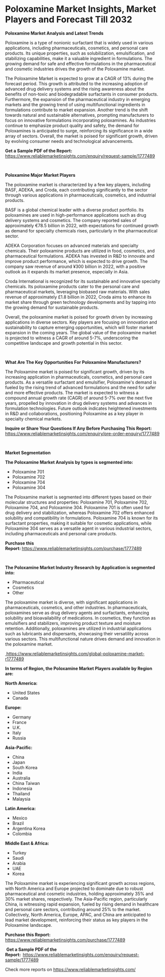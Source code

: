 <p><h1>Poloxamine Market Insights, Market Players and Forecast Till 2032</h1></p><p><strong>Poloxamine Market Analysis and Latest Trends</strong></p>
<p><p>Poloxamine is a type of nonionic surfactant that is widely used in various applications, including pharmaceuticals, cosmetics, and personal care products. Its unique properties, such as solubilization, emulsification, and stabilizing capabilities, make it a valuable ingredient in formulations. The growing demand for safe and effective formulations in the pharmaceutical and cosmetic industries drives the growth of the Poloxamine market.</p><p>The Poloxamine Market is expected to grow at a CAGR of 13% during the forecast period. This growth is attributed to the increasing adoption of advanced drug delivery systems and the rising awareness about the benefits of non-toxic and biodegradable surfactants in consumer products. Furthermore, the expansion of the pharmaceutical industry in emerging markets and the growing trend of using multifunctional ingredients in formulations contribute to market expansion. Another trend is the shift towards natural and sustainable alternatives, prompting manufacturers to focus on innovative formulations incorporating poloxamines. As industries continue to emphasize product quality and safety, the demand for Poloxamines is anticipated to surge, reinforcing its significance in a wide array of sectors. Overall, the market is poised for significant growth, driven by evolving consumer needs and technological advancements.</p></p>
<p><strong>Get a Sample PDF of the Report:&nbsp;</strong> <a href="https://www.reliablemarketinsights.com/enquiry/request-sample/1777489?utm_campaign=2210&utm_medium=2&utm_source=Github&utm_content=ia&utm_term=01042025&utm_id=poloxamine">https://www.reliablemarketinsights.com/enquiry/request-sample/1777489</a></p>
<p>&nbsp;</p>
<p><strong>Poloxamine Major Market Players</strong></p>
<p><p>The poloxamine market is characterized by a few key players, including BASF, ADEKA, and Croda, each contributing significantly to the sector through various applications in pharmaceuticals, cosmetics, and industrial products.</p><p>BASF is a global chemical leader with a diverse product portfolio. Its poloxamines are used in high-performance applications such as drug delivery systems and cosmetics. The company reported sales of approximately €78.5 billion in 2022, with expectations for continued growth as demand for specialty chemicals rises, particularly in the pharmaceutical sector.</p><p>ADEKA Corporation focuses on advanced materials and specialty chemicals. Their poloxamine products are utilized in food, cosmetics, and pharmaceutical formulations. ADEKA has invested in R&D to innovate and improve product performance, which is expected to drive growth. The company saw revenue of around ¥300 billion in 2022, with a positive outlook as it expands its market presence, especially in Asia.</p><p>Croda International is recognized for its sustainable and innovative specialty chemicals. Its poloxamine products cater to the personal care and pharmaceutical markets, leveraging biobased raw materials. With sales revenue of approximately £1.8 billion in 2022, Croda aims to enhance its market share through green technology developments and by tapping into the growing demand for sustainable products.</p><p>Overall, the poloxamine market is poised for growth driven by increasing applications in diverse sectors. Key players are focusing on innovation and sustainability to capture emerging opportunities, which will foster market expansion in the coming years. The global value of the poloxamine market is projected to witness a CAGR of around 5-7%, underscoring the competitive landscape and growth potential in this sector.</p></p>
<p>&nbsp;</p>
<p><strong>What Are The Key Opportunities For Poloxamine Manufacturers?</strong></p>
<p><p>The Poloxamine market is poised for significant growth, driven by its increasing application in pharmaceuticals, cosmetics, and personal care products. As a versatile surfactant and emulsifier, Poloxamine's demand is fueled by the rising trend of advanced formulations and the need for safer and more effective products. The market is expected to witness a compound annual growth rate (CAGR) of around 5-7% over the next five years, propelled by innovation in drug delivery systems and advances in formulation technologies. Future outlook indicates heightened investments in R&D and collaborations, positioning Poloxamine as a key player in specialty chemical markets.</p></p>
<p><strong>Inquire or Share Your Questions If Any Before Purchasing This Report:</strong> <a href="https://www.reliablemarketinsights.com/enquiry/pre-order-enquiry/1777489?utm_campaign=2210&utm_medium=2&utm_source=Github&utm_content=ia&utm_term=01042025&utm_id=poloxamine">https://www.reliablemarketinsights.com/enquiry/pre-order-enquiry/1777489</a></p>
<p>&nbsp;</p>
<p><strong>Market Segmentation</strong></p>
<p><strong>The Poloxamine Market Analysis by types is segmented into:</strong></p>
<p><ul><li>Poloxamine 701</li><li>Poloxamine 702</li><li>Poloxamine 704</li><li>Poloxamine 304</li></ul></p>
<p><p>The Poloxamine market is segmented into different types based on their molecular structures and properties: Poloxamine 701, Poloxamine 702, Poloxamine 704, and Poloxamine 304. Poloxamine 701 is often used for drug delivery and stabilization, whereas Poloxamine 702 offers enhanced solubility and compatibility in formulations. Poloxamine 704 is known for its surfactant properties, making it suitable for cosmetic applications, while Poloxamine 304 serves as a versatile agent in various industrial sectors, including pharmaceuticals and personal care products.</p></p>
<p><strong>Purchase this Report:&nbsp;</strong><a href="https://www.reliablemarketinsights.com/purchase/1777489?utm_campaign=2210&utm_medium=2&utm_source=Github&utm_content=ia&utm_term=01042025&utm_id=poloxamine">https://www.reliablemarketinsights.com/purchase/1777489</a></p>
<p>&nbsp;</p>
<p><strong>The Poloxamine Market Industry Research by Application is segmented into:</strong></p>
<p><ul><li>Pharmaceutical</li><li>Cosmetics</li><li>Other</li></ul></p>
<p><p>The poloxamine market is diverse, with significant applications in pharmaceuticals, cosmetics, and other industries. In pharmaceuticals, poloxamines serve as drug delivery agents and surfactants, enhancing solubility and bioavailability of medications. In cosmetics, they function as emulsifiers and stabilizers, improving product texture and moisture retention. Additionally, poloxamines are utilized in industrial applications such as lubricants and dispersants, showcasing their versatility across various sectors. This multifunctional nature drives demand and innovation in the poloxamine market.</p></p>
<p><a href="https://www.reliablemarketinsights.com/global-poloxamine-market-r1777489?utm_campaign=2210&utm_medium=2&utm_source=Github&utm_content=ia&utm_term=01042025&utm_id=poloxamine">&nbsp;https://www.reliablemarketinsights.com/global-poloxamine-market-r1777489</a></p>
<p><strong>In terms of Region, the Poloxamine Market Players available by Region are:</strong></p>
<p>
    <p> <strong> North America: </strong>
        <ul>
            <li>United States</li>
            <li>Canada</li>
        </ul>
        </p> 
    <p> <strong> Europe: </strong>
        <ul>
            <li>Germany</li>
            <li>France</li>
            <li>U.K.</li>
            <li>Italy</li>
            <li>Russia</li>
        </ul>
        </p> 
    <p> <strong> Asia-Pacific: </strong>
        <ul>
            <li>China</li>
            <li>Japan</li>
            <li>South Korea</li>
            <li>India</li>
            <li>Australia</li>
            <li>China Taiwan</li>
            <li>Indonesia</li>
            <li>Thailand</li>
            <li>Malaysia</li>
        </ul>
        </p> 
    <p> <strong> Latin America: </strong>
        <ul>
            <li>Mexico</li>
            <li>Brazil</li>
            <li>Argentina Korea</li>
            <li>Colombia</li>
        </ul>
        </p> 
    <p> <strong> Middle East & Africa: </strong>
        <ul>
            <li>Turkey</li>
            <li>Saudi</li>
            <li>Arabia</li>
            <li>UAE</li>
            <li>Korea</li>
        </ul>
    </p>
    </p>
<p><p>The Poloxamine market is experiencing significant growth across regions, with North America and Europe projected to dominate due to robust pharmaceutical and cosmetic industries, holding approximately 35% and 30% market shares, respectively. The Asia-Pacific region, particularly China, is witnessing rapid expansion, fueled by rising demand in healthcare and personal care sectors, contributing around 25% to the market. Collectively, North America, Europe, APAC, and China are anticipated to lead market development, reinforcing their status as key players in the Poloxamine landscape.</p></p>
<p><strong>Purchase this Report: </strong><a href="https://www.reliablemarketinsights.com/purchase/1777489?utm_campaign=2210&utm_medium=2&utm_source=Github&utm_content=ia&utm_term=01042025&utm_id=poloxamine">https://www.reliablemarketinsights.com/purchase/1777489</a></p>
<p>&nbsp;<strong>Get a Sample PDF of the Report:&nbsp;&nbsp;</strong><a href="https://www.reliablemarketinsights.com/enquiry/request-sample/1777489?utm_campaign=2210&utm_medium=2&utm_source=Github&utm_content=ia&utm_term=01042025&utm_id=poloxamine">https://www.reliablemarketinsights.com/enquiry/request-sample/1777489</a></p>
<p><strong></strong></p>
<p>Check more reports on <a href="https://www.reliablemarketinsights.com/?utm_campaign=2210&utm_medium=2&utm_source=Github&utm_content=ia&utm_term=01042025&utm_id=poloxamine">https://www.reliablemarketinsights.com/</a></p>